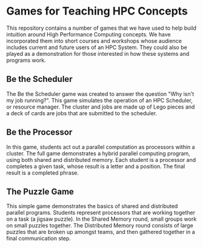 # Games for Teaching HPC Concepts

This repository contains a number of games that we have used to help build intuition around High Performance Computing concepts. We have incorporated them into short courses and workshops whose audience includes current and future users of an HPC System. They could also be played as a demonstration for those interested in how these systems and programs work.

## Be the Scheduler

The Be the Scheduler game was created to answer the question "Why isn't my job running?". This game simulates the operation of an HPC Scheduler, or resource manager. The cluster and jobs are made up of Lego pieces and a deck of cards are jobs that are submitted to the scheduler.

## Be the Processor

In this game, students act out a parallel computation as processors within a cluster. The full game demonstrates a hybrid parallel computing program, using both shared and distributed memory. Each student is a processor and completes a given task, whose result is a letter and a position. The final result is a completed phrase.

## The Puzzle Game

This simple game demonstrates the basics of shared and distributed parallel programs. Students represent processors that are working together on a task (a jigsaw puzzle). In the Shared Memory round, small groups work on small puzzles together. The Distributed Memory round consists of large puzzles that are broken up amongst teams, and then gathered together in a final communication step.